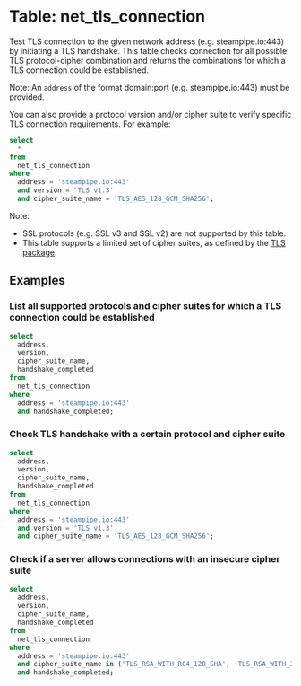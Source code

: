 # Table: net_tls_connection

Test TLS connection to the given network address (e.g. steampipe.io:443) by initiating a TLS handshake. This table checks connection for all possible TLS protocol-cipher combination and returns the combinations for which a TLS connection could be established.

Note: An `address` of the format domain:port (e.g. steampipe.io:443) must be provided.

You can also provide a protocol version and/or cipher suite to verify specific TLS connection requirements. For example:

```sql
select
  *
from
  net_tls_connection
where
  address = 'steampipe.io:443'
  and version = 'TLS v1.3'
  and cipher_suite_name = 'TLS_AES_128_GCM_SHA256';
```

Note:

- SSL protocols (e.g. SSL v3 and SSL v2) are not supported by this table.
- This table supports a limited set of cipher suites, as defined by the [TLS package](https://pkg.go.dev/crypto/tls#pkg-constants).

## Examples

### List all supported protocols and cipher suites for which a TLS connection could be established

```sql
select
  address,
  version,
  cipher_suite_name,
  handshake_completed
from
  net_tls_connection
where
  address = 'steampipe.io:443'
  and handshake_completed;
```

### Check TLS handshake with a certain protocol and cipher suite

```sql
select
  address,
  version,
  cipher_suite_name,
  handshake_completed
from
  net_tls_connection
where
  address = 'steampipe.io:443'
  and version = 'TLS v1.3'
  and cipher_suite_name = 'TLS_AES_128_GCM_SHA256';
```

### Check if a server allows connections with an insecure cipher suite

```sql
select
  address,
  version,
  cipher_suite_name,
  handshake_completed
from
  net_tls_connection
where
  address = 'steampipe.io:443'
  and cipher_suite_name in ('TLS_RSA_WITH_RC4_128_SHA', 'TLS_RSA_WITH_3DES_EDE_CBC_SHA', 'TLS_RSA_WITH_AES_128_CBC_SHA256', 'TLS_ECDHE_ECDSA_WITH_RC4_128_SHA', 'TLS_ECDHE_RSA_WITH_RC4_128_SHA', 'TLS_ECDHE_RSA_WITH_3DES_EDE_CBC_SHA', 'TLS_ECDHE_ECDSA_WITH_AES_128_CBC_SHA256', 'TLS_ECDHE_RSA_WITH_AES_128_CBC_SHA256')
  and handshake_completed;
```
